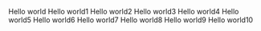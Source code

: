 Hello world
Hello world1
Hello world2
Hello world3
Hello world4
Hello world5
Hello world6
Hello world7
Hello world8
Hello world9
Hello world10